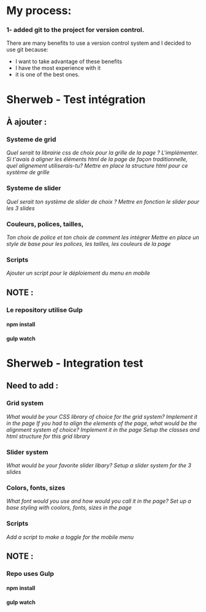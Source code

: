 # My process:
### 1- added git to the project for version control. 
There are many benefits to use a version control system and I decided to use git because:
* I want to take advantage of these benefits 
* I have the most experience with it
* it is one of the best ones.


# Sherweb - Test intégration
## À ajouter :
### Systeme de grid
*Quel serait ta librairie css  de choix pour la grille de la page ? L'implémenter.*
*Si t'avais à aligner les éléments html de la page de façon traditionnelle, quel alignement utiliserais-tu?*
*Mettre en place la structure html pour ce système de grille*

### Systeme de slider
*Quel serait ton système de slider de choix ?*
*Mettre en fonction le slider pour les 3 slides*


### Couleurs, polices, tailles,
*Ton choix de police et ton choix de comment les intégrer*
*Mettre en place un style de base pour les polices, les tailles, les couleurs de la page*

### Scripts
*Ajouter un script pour le déploiement du menu en mobile*

## NOTE : 
### Le repository utilise Gulp
#### npm install
#### gulp watch


# Sherweb - Integration test
## Need to add :
### Grid system
*What would be your CSS library of choice for the grid system? Implement it in the page*
*If you had to align the elements of the page, what would be the alignment system of choice? Implement it in the page*
*Setup the classes and html structure for this grid library*

### Slider system
*What would be your favorite slider libary?*
*Setup a slider system for the 3 slides*


### Colors, fonts, sizes
*What font would you use and how would you call it in the page?*
*Set up a base styling with coolors, fonts, sizes in the page*

### Scripts
*Add a script to make a toggle for the mobile menu*


## NOTE : 
### Repo uses Gulp
#### npm install
#### gulp watch
